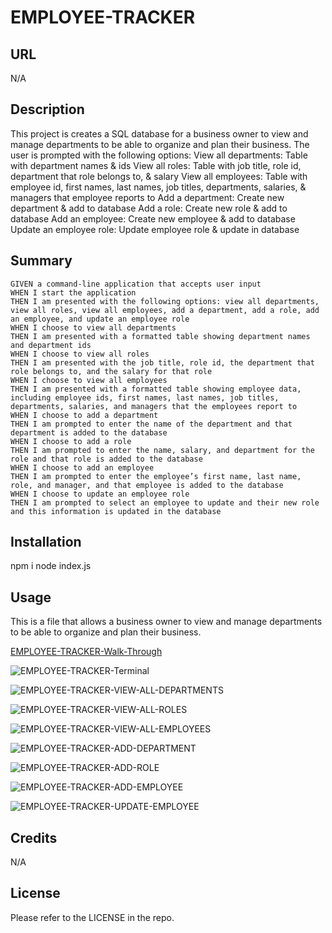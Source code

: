 # EMPLOYEE-TRACKER

## URL
N/A

## Description

This project is creates a SQL database for a business owner to view and manage departments to be able to organize and plan their business.
The user is prompted with the following options: 
View all departments: Table with department names & ids
View all roles: Table with job title, role id, department that role belongs to, & salary
View all employees: Table with employee id, first names, last names, job titles, departments, salaries, & managers that employee reports to
Add a department: Create new department & add to database
Add a role: Create new role & add to database
Add an employee: Create new employee & add to database
Update an employee role: Update employee role & update in database

## Summary

```
GIVEN a command-line application that accepts user input
WHEN I start the application
THEN I am presented with the following options: view all departments, view all roles, view all employees, add a department, add a role, add an employee, and update an employee role
WHEN I choose to view all departments
THEN I am presented with a formatted table showing department names and department ids
WHEN I choose to view all roles
THEN I am presented with the job title, role id, the department that role belongs to, and the salary for that role
WHEN I choose to view all employees
THEN I am presented with a formatted table showing employee data, including employee ids, first names, last names, job titles, departments, salaries, and managers that the employees report to
WHEN I choose to add a department
THEN I am prompted to enter the name of the department and that department is added to the database
WHEN I choose to add a role
THEN I am prompted to enter the name, salary, and department for the role and that role is added to the database
WHEN I choose to add an employee
THEN I am prompted to enter the employee’s first name, last name, role, and manager, and that employee is added to the database
WHEN I choose to update an employee role
THEN I am prompted to select an employee to update and their new role and this information is updated in the database 
```

## Installation

npm i
node index.js

## Usage

This is a file that allows a business owner to view and manage departments to be able to organize and plan their business.

[EMPLOYEE-TRACKER-Walk-Through](https://user-images.githubusercontent.com/118239578/227795373-e9a2226f-c28a-4f2a-8a34-284556c35bfb.mp4)

![EMPLOYEE-TRACKER-Terminal](assets/demo/EMPLOYEE-TRACKER-TERMINAL.JPG)

![EMPLOYEE-TRACKER-VIEW-ALL-DEPARTMENTS](assets/demo/EMPLOYEE-TRACKER-VIEW-ALL-DEPARTMENTS.JPG)

![EMPLOYEE-TRACKER-VIEW-ALL-ROLES](assets/demo/EMPLOYEE-TRACKER-VIEW-ALL-ROLES.JPG)

![EMPLOYEE-TRACKER-VIEW-ALL-EMPLOYEES](assets/demo/EMPLOYEE-TRACKER-VIEW-ALL-EMPLOYEES.JPG)

![EMPLOYEE-TRACKER-ADD-DEPARTMENT](assets/demo/EMPLOYEE-TRACKER-ADD-DEPARTMENT.JPG)

![EMPLOYEE-TRACKER-ADD-ROLE](assets/demo/EMPLOYEE-TRACKER-ADD-ROLE.JPG)

![EMPLOYEE-TRACKER-ADD-EMPLOYEE](assets/demo/EMPLOYEE-TRACKER-ADD-EMPLOYEE.JPG)

![EMPLOYEE-TRACKER-UPDATE-EMPLOYEE](assets/demo/EMPLOYEE-TRACKER-UPDATE-EMPLOYEE.JPG)

## Credits

N/A

## License

Please refer to the LICENSE in the repo.
